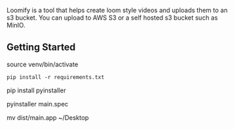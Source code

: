 Loomify is a tool that helps create loom style videos and uploads them to an s3 bucket.
You can upload to AWS S3 or a self hosted s3 bucket such as MinIO.


## Getting Started
source venv/bin/activate

`pip install -r requirements.txt`


pip install pyinstaller

pyinstaller main.spec

mv dist/main.app ~/Desktop